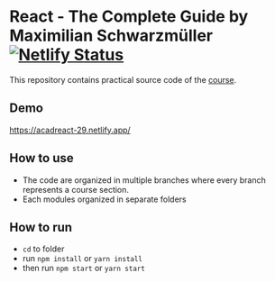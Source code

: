 # React - The Complete Guide by Maximilian Schwarzmüller [![Netlify Status](https://api.netlify.com/api/v1/badges/30c87def-6968-435a-89f5-ba81631ce22a/deploy-status)](https://app.netlify.com/sites/acadreact-29/deploys)

This repository contains practical source code of the [course](https://www.udemy.com/course/react-the-complete-guide-incl-redux/?couponCode=D_0721).

## Demo
https://acadreact-29.netlify.app/

## How to use

- The code are organized in multiple branches where every branch represents a course section.
- Each modules organized in separate folders

## How to run
- `cd` to folder
- run `npm install` or `yarn install`
- then run `npm start` or `yarn start`
